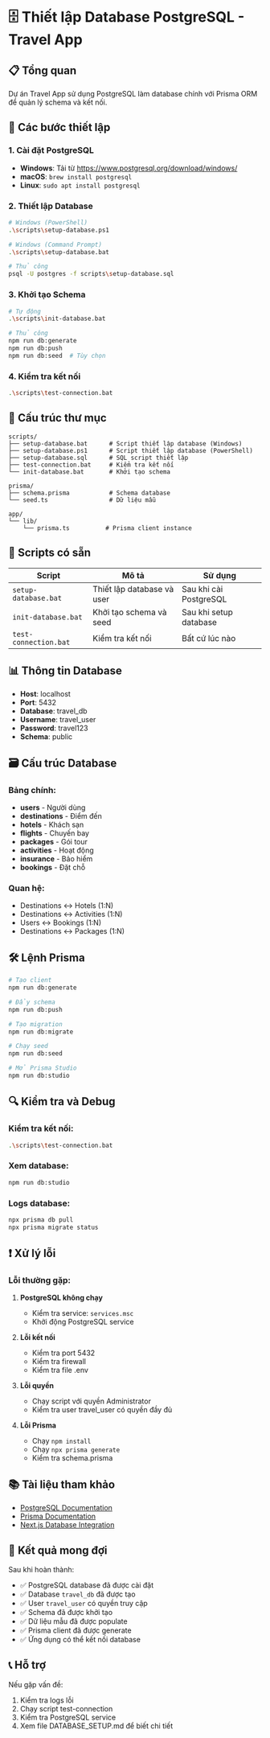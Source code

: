 # 🗄️ Thiết lập Database PostgreSQL - Travel App

## 📋 Tổng quan

Dự án Travel App sử dụng PostgreSQL làm database chính với Prisma ORM để quản lý schema và kết nối.

## 🚀 Các bước thiết lập

### 1. Cài đặt PostgreSQL
- **Windows**: Tải từ https://www.postgresql.org/download/windows/
- **macOS**: `brew install postgresql`
- **Linux**: `sudo apt install postgresql`

### 2. Thiết lập Database
```bash
# Windows (PowerShell)
.\scripts\setup-database.ps1

# Windows (Command Prompt)
.\scripts\setup-database.bat

# Thủ công
psql -U postgres -f scripts\setup-database.sql
```

### 3. Khởi tạo Schema
```bash
# Tự động
.\scripts\init-database.bat

# Thủ công
npm run db:generate
npm run db:push
npm run db:seed  # Tùy chọn
```

### 4. Kiểm tra kết nối
```bash
.\scripts\test-connection.bat
```

## 📁 Cấu trúc thư mục

```
scripts/
├── setup-database.bat      # Script thiết lập database (Windows)
├── setup-database.ps1      # Script thiết lập database (PowerShell)
├── setup-database.sql      # SQL script thiết lập
├── test-connection.bat     # Kiểm tra kết nối
└── init-database.bat       # Khởi tạo schema

prisma/
├── schema.prisma           # Schema database
└── seed.ts                 # Dữ liệu mẫu

app/
└── lib/
    └── prisma.ts          # Prisma client instance
```

## 🔧 Scripts có sẵn

| Script | Mô tả | Sử dụng |
|--------|-------|---------|
| `setup-database.bat` | Thiết lập database và user | Sau khi cài PostgreSQL |
| `init-database.bat` | Khởi tạo schema và seed | Sau khi setup database |
| `test-connection.bat` | Kiểm tra kết nối | Bất cứ lúc nào |

## 📊 Thông tin Database

- **Host**: localhost
- **Port**: 5432
- **Database**: travel_db
- **Username**: travel_user
- **Password**: travel123
- **Schema**: public

## 🗃️ Cấu trúc Database

### Bảng chính:
- **users** - Người dùng
- **destinations** - Điểm đến
- **hotels** - Khách sạn
- **flights** - Chuyến bay
- **packages** - Gói tour
- **activities** - Hoạt động
- **insurance** - Bảo hiểm
- **bookings** - Đặt chỗ

### Quan hệ:
- Destinations ↔ Hotels (1:N)
- Destinations ↔ Activities (1:N)
- Users ↔ Bookings (1:N)
- Destinations ↔ Packages (1:N)

## 🛠️ Lệnh Prisma

```bash
# Tạo client
npm run db:generate

# Đẩy schema
npm run db:push

# Tạo migration
npm run db:migrate

# Chạy seed
npm run db:seed

# Mở Prisma Studio
npm run db:studio
```

## 🔍 Kiểm tra và Debug

### Kiểm tra kết nối:
```bash
.\scripts\test-connection.bat
```

### Xem database:
```bash
npm run db:studio
```

### Logs database:
```bash
npx prisma db pull
npx prisma migrate status
```

## ❗ Xử lý lỗi

### Lỗi thường gặp:

1. **PostgreSQL không chạy**
   - Kiểm tra service: `services.msc`
   - Khởi động PostgreSQL service

2. **Lỗi kết nối**
   - Kiểm tra port 5432
   - Kiểm tra firewall
   - Kiểm tra file .env

3. **Lỗi quyền**
   - Chạy script với quyền Administrator
   - Kiểm tra user travel_user có quyền đầy đủ

4. **Lỗi Prisma**
   - Chạy `npm install`
   - Chạy `npx prisma generate`
   - Kiểm tra schema.prisma

## 📚 Tài liệu tham khảo

- [PostgreSQL Documentation](https://www.postgresql.org/docs/)
- [Prisma Documentation](https://www.prisma.io/docs/)
- [Next.js Database Integration](https://nextjs.org/docs/app/building-your-application/data-fetching)

## 🎯 Kết quả mong đợi

Sau khi hoàn thành:
- ✅ PostgreSQL database đã được cài đặt
- ✅ Database `travel_db` đã được tạo
- ✅ User `travel_user` có quyền truy cập
- ✅ Schema đã được khởi tạo
- ✅ Dữ liệu mẫu đã được populate
- ✅ Prisma client đã được generate
- ✅ Ứng dụng có thể kết nối database

## 📞 Hỗ trợ

Nếu gặp vấn đề:
1. Kiểm tra logs lỗi
2. Chạy script test-connection
3. Kiểm tra PostgreSQL service
4. Xem file DATABASE_SETUP.md để biết chi tiết 